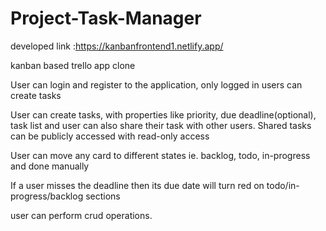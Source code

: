 # Project-Task-Manager

developed link :https://kanbanfrontend1.netlify.app/

kanban based trello app clone

User can login and register to the application, only logged in users can create tasks

User can create tasks, with properties like priority, due deadline(optional), task list and user can also share their task with other users. Shared tasks can be publicly accessed with read-only access

User can move any card to different states ie. backlog, todo, in-progress and done manually

If a user misses the deadline then its due date will turn red on todo/in-progress/backlog sections

user can perform crud operations.
